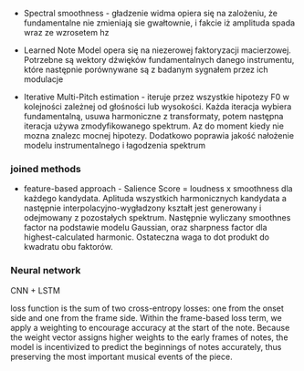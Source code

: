 * Spectral smoothness - gładzenie widma opiera się na zalożeniu, że fundamentalne nie zmieniają sie gwałtownie, i fakcie iż amplituda spada wraz ze wzrosetem hz 
* Learned Note Model opera się na niezerowej faktoryzacji macierzowej. Potrzebne są wektory dźwięków fundamentalnych danego instrumentu, które następnie porównywane są z badanym sygnałem przez ich modulacje

* Iterative Multi-Pitch estimation - iteruje przez wszystkie hipotezy F0 w kolejności zależnej od głośności lub wysokości. Każda iteracja wybiera fundamentalną, usuwa harmoniczne z transformaty, potem następna iteracja używa zmodyfikowanego spektrum. Az do moment kiedy nie mozna znalezc mocnej hipotezy. Dodatkowo poprawia jakość nałożenie modelu instrumentalnego i łagodzenia spektrum

### joined methods

* feature-based approach - Salience Score = loudness x smoothness dla każdego kandydata. Aplituda wszystkich harmonicznych kandydata a następnie interpolacyjno-wygładzony kształt jest generowany i odejmowany z pozostałych spektrum. Następnie wyliczany smoothnes factor na podstawie  modelu Gaussian, oraz sharpness factor dla highest-calculated harmonic. Ostateczna waga to dot produkt do kwadratu obu faktorów.


### Neural network

CNN + LSTM

loss function is the sum of two cross-entropy losses: one from the onset side and one from the frame side. Within the frame-based loss term, we apply a weighting to encourage accuracy at the start of the note. Because the weight vector assigns higher weights to the early frames of notes, the model is incentivized to predict the beginnings of notes accurately, thus preserving the most important musical events of the piece.